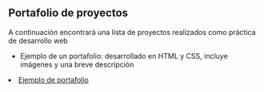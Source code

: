 ## Portafolio de proyectos

A continuación encontrará una lista de proyectos realizados como práctica de desarrollo web

- Ejemplo de un portafolio: desarrollado en HTML y CSS, incluye imágenes y una breve descripción

<li><a href="https://jairoduenas.github.io/portafolio-ejemplo/">Ejemplo de portafolio</a></li>
